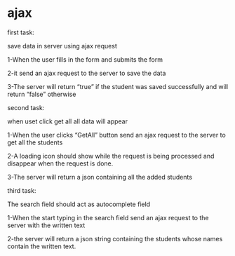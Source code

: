 # ajax

first task:

save data in server using ajax request

1-When the user fills in the form and submits the form

2-it send an ajax request to the server to save the data 

3-The server will return “true” if the student was saved successfully and will return “false” otherwise


second task:

when uset click get all all data will appear

1-When the user clicks “GetAll” button send an ajax request to the server to get all the students 

2-A loading icon should show while the request is being processed and disappear when the request is done.

3-The server will return a json containing all the added students


third task:

The search field should act as autocomplete field

1-When the start typing in the search field send an ajax request to the server with the written text

2-the server will return a json string containing the students whose names contain the written text.



